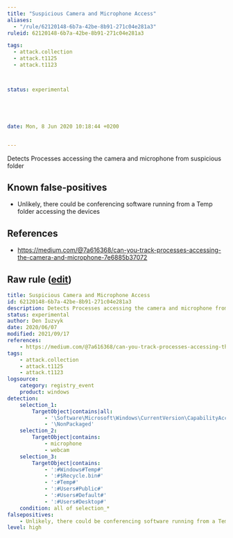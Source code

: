 ```yaml
---
title: "Suspicious Camera and Microphone Access"
aliases:
  - "/rule/62120148-6b7a-42be-8b91-271c04e281a3"
ruleid: 62120148-6b7a-42be-8b91-271c04e281a3

tags:
  - attack.collection
  - attack.t1125
  - attack.t1123



status: experimental





date: Mon, 8 Jun 2020 10:18:44 +0200


---
```


Detects Processes accessing the camera and microphone from suspicious folder

<!--more-->


## Known false-positives

* Unlikely, there could be conferencing software running from a Temp folder accessing the devices



## References

* https://medium.com/@7a616368/can-you-track-processes-accessing-the-camera-and-microphone-7e6885b37072


## Raw rule ([edit](https://github.com/SigmaHQ/sigma/edit/master/rules/windows/registry_event/registry_event_susp_mic_cam_access.yml))
```yaml
title: Suspicious Camera and Microphone Access
id: 62120148-6b7a-42be-8b91-271c04e281a3
description: Detects Processes accessing the camera and microphone from suspicious folder
status: experimental
author: Den Iuzvyk
date: 2020/06/07
modified: 2021/09/17
references:
    - https://medium.com/@7a616368/can-you-track-processes-accessing-the-camera-and-microphone-7e6885b37072
tags:
    - attack.collection
    - attack.t1125
    - attack.t1123
logsource:
    category: registry_event
    product: windows
detection:
    selection_1:
        TargetObject|contains|all:
            - '\Software\Microsoft\Windows\CurrentVersion\CapabilityAccessManager\ConsentStore\'
            - '\NonPackaged'
    selection_2:
        TargetObject|contains:
            - microphone
            - webcam
    selection_3:
        TargetObject|contains:
            - ':#Windows#Temp#'
            - ':#$Recycle.bin#'
            - ':#Temp#'
            - ':#Users#Public#'
            - ':#Users#Default#'
            - ':#Users#Desktop#'
    condition: all of selection_*
falsepositives:
    - Unlikely, there could be conferencing software running from a Temp folder accessing the devices
level: high

```

